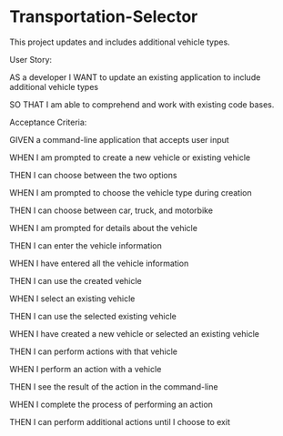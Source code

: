 # Transportation-Selector
This project updates and includes additional vehicle types. 

User Story:

AS a developer
I WANT to update an existing application to include additional vehicle types

SO THAT I am able to comprehend and work with existing code bases.

Acceptance Criteria:

GIVEN a command-line application that accepts user input

WHEN I am prompted to create a new vehicle or existing vehicle

THEN I can choose between the two options

WHEN I am prompted to choose the vehicle type during creation

THEN I can choose between car, truck, and motorbike

WHEN I am prompted for details about the vehicle

THEN I can enter the vehicle information

WHEN I have entered all the vehicle information

THEN I can use the created vehicle

WHEN I select an existing vehicle

THEN I can use the selected existing vehicle

WHEN I have created a new vehicle or selected an existing vehicle

THEN I can perform actions with that vehicle

WHEN I perform an action with a vehicle

THEN I see the result of the action in the command-line

WHEN I complete the process of performing an action

THEN I can perform additional actions until I choose to exit

